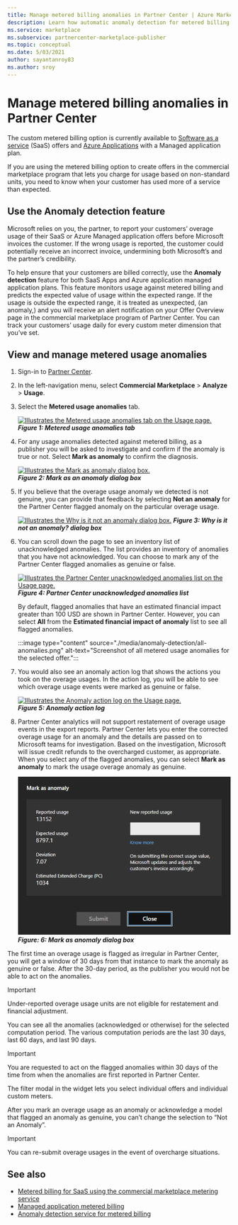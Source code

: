 ```yaml
---
title: Manage metered billing anomalies in Partner Center | Azure Marketplace
description: Learn how automatic anomaly detection for metered billing helps insure your customers are billed correctly for metered usage of your commercial marketplace offers.
ms.service: marketplace 
ms.subservice: partnercenter-marketplace-publisher
ms.topic: conceptual
ms.date: 5/03/2021
author: sayantanroy83
ms.author: sroy
---
```


# Manage metered billing anomalies in Partner Center

The custom metered billing option is currently available to [Software as a service](plan-saas-offer.md) (SaaS) offers and [Azure Applications](plan-azure-application-offer.md#types-of-plans) with a Managed application plan.

If you are using the metered billing option to create offers in the commercial marketplace program that lets you charge for usage based on non-standard units, you need to know when your customer has used more of a service than expected.

## Use the Anomaly detection feature

Microsoft relies on you, the partner, to report your customers’ overage usage of their SaaS or Azure Managed application offers before Microsoft invoices the customer. If the wrong usage is reported, the customer could potentially receive an incorrect invoice, undermining both Microsoft’s and the partner’s credibility.

To help ensure that your customers are billed correctly, use the **Anomaly detection** feature for both SaaS Apps and Azure application managed application plans. This feature monitors usage against metered billing and predicts the expected value of usage within the expected range. If the usage is outside the expected range, it is treated as unexpected, (an anomaly,) and you will receive an alert notification on your Offer Overview page in the commercial marketplace program of Partner Center. You can track your customers’ usage daily for every custom meter dimension that you’ve set.

## View and manage metered usage anomalies

1. Sign-in to [Partner Center](https://partner.microsoft.com/dashboard/home).
1. In the left-navigation menu, select **Commercial Marketplace** > **Analyze** > **Usage**.
1. Select the **Metered usage anomalies** tab.

    [![Illustrates the Metered usage anomalies tab on the Usage page.](./media/anomaly-detection/metered-usage-anomalies.png)](./media/anomaly-detection/metered-usage-anomalies.png#lightbox)<br>
    ***Figure 1: Metered usage anomalies tab***

1. For any usage anomalies detected against metered billing, as a publisher you will be asked to investigate and confirm if the anomaly is true or not. Select **Mark as anomaly** to confirm the diagnosis.

     [![Illustrates the Mark as anomaly dialog box.](./media/anomaly-detection/mark-as-anomaly.png)](./media/anomaly-detection/mark-as-anomaly.png#lightbox)<br>
    ***Figure 2: Mark as an anomaly dialog box***

1. If you believe that the overage usage anomaly we detected is not genuine, you can provide that feedback by selecting **Not an anomaly** for the Partner Center flagged anomaly on the particular overage usage.

    [![Illustrates the Why is it not an anomaly dialog box.](./media/anomaly-detection/why-is-it-not-an-anomaly.png)](./media/anomaly-detection/why-is-it-not-an-anomaly.png#lightbox)
    ***Figure 3: Why is it not an anomaly? dialog box***

1. You can scroll down the page to see an inventory list of unacknowledged anomalies. The list provides an inventory of anomalies that you have not acknowledged. You can choose to mark any of the Partner Center flagged anomalies as genuine or false.

   [![Illustrates the Partner Center unacknowledged anomalies list on the Usage page.](./media/anomaly-detection/unacknowledged-anomalies.png)](./media/anomaly-detection/unacknowledged-anomalies.png#lightbox)<br>
    ***Figure 4: Partner Center unacknowledged anomalies list***

    By default, flagged anomalies that have an estimated financial impact greater than 100 USD are shown in Partner Center. However, you can select **All** from the **Estimated financial impact of anomaly** list to see all flagged anomalies.

    :::image type="content" source="./media/anomaly-detection/all-anomalies.png" alt-text="Screenshot of all metered usage anomalies for the selected offer.":::

1. You would also see an anomaly action log that shows the actions you took on the overage usages. In the action log, you will be able to see which overage usage events were marked as genuine or false.

   [![Illustrates the Anomaly action log on the Usage page.](./media/anomaly-detection/anomaly-action-log.png)](./media/anomaly-detection/anomaly-action-log.png#lightbox)<br>
   ***Figure 5: Anomaly action log***

1. Partner Center analytics will not support restatement of overage usage events in the export reports. Partner Center lets you enter the corrected overage usage for an anomaly and the details are passed on to Microsoft teams for investigation. Based on the investigation, Microsoft will issue credit refunds to the overcharged customer, as appropriate. When you select any of the flagged anomalies, you can select **Mark as anomaly** to mark the usage overage anomaly as genuine.

   [![Illustrates the Mark as an anomaly dialog box.](./media/anomaly-detection/new-reported-usage.png)](./media/anomaly-detection/new-reported-usage.png#lightbox)<br>
   ***Figure: 6: Mark as anomaly dialog box***

The first time an overage usage is flagged as irregular in Partner Center, you will get a window of 30 days from that instance to mark the anomaly as genuine or false. After the 30-day period, as the publisher you would not be able to act on the anomalies.

> [!IMPORTANT]
> Under-reported overage usage units are not eligible for restatement and financial adjustment.

You can see all the anomalies (acknowledged or otherwise) for the selected computation period. The various computation periods are the last 30 days, last 60 days, and last 90 days.

> [!IMPORTANT]
> You are requested to act on the flagged anomalies within 30 days of the time from when the anomalies are first reported in Partner Center.

The filter modal in the widget lets you select individual offers and individual custom meters.

After you mark an overage usage as an anomaly or acknowledge a model that flagged an anomaly as genuine, you can’t change the selection to “Not an Anomaly”.

> [!IMPORTANT]
> You can re-submit overage usages in the event of overcharge situations.

## See also
- [Metered billing for SaaS using the commercial marketplace metering service](./partner-center-portal/saas-metered-billing.md)
- [Managed application metered billing](marketplace-metering-service-apis.md)
- [Anomaly detection service for metered billing](./partner-center-portal/anomaly-detection-service-for-metered-billing.md)
